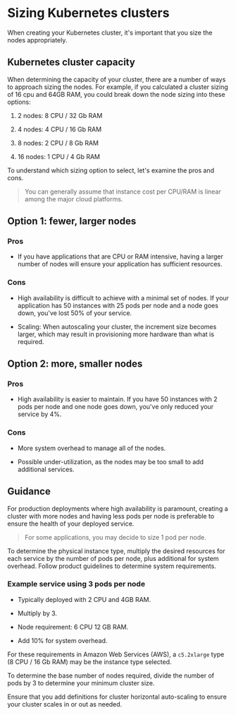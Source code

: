# Sizing Kubernetes clusters

When creating your Kubernetes cluster, it's important that you size the nodes appropriately.

## Kubernetes cluster capacity

When determining the capacity of your cluster, there are a number of ways to approach sizing the nodes. For example, if you calculated a cluster sizing of 16 cpu and 64GB RAM, you could break down the node sizing into these options:

1. 2 nodes: 8 CPU / 32 Gb RAM

2. 4 nodes: 4 CPU / 16 Gb RAM

3. 8 nodes: 2 CPU / 8 Gb RAM

4. 16 nodes: 1 CPU / 4 Gb RAM

To understand which sizing option to select, let's examine the pros and cons.

> You can generally assume that instance cost per CPU/RAM is linear among the major cloud platforms.

## Option 1: fewer, larger nodes

### Pros

* If you have applications that are CPU or RAM intensive, having a larger number of nodes will ensure your application has sufficient resources.

### Cons

* High availability is difficult to achieve with a minimal set of nodes. If your application has 50 instances with 25 pods per node and a node goes down, you've lost 50% of your service.

* Scaling: When autoscaling your cluster, the increment size becomes larger, which may result in provisioning more hardware than what is required.

## Option 2: more, smaller nodes

### Pros

* High availability is easier to maintain. If you have 50 instances with 2 pods per node and one node goes down, you've only reduced your service by 4%.

### Cons

* More system overhead to manage all of the nodes.

* Possible under-utilization, as the nodes may be too small to add additional services.

## Guidance

For production deployments where high availability is paramount, creating a cluster with more nodes and having less pods per node is preferable to ensure the health of your deployed service.

> For some applications, you may decide to size 1 pod per node.

To determine the physical instance type, multiply the desired resources for each service by the number of pods per node, plus additional for system overhead. Follow product guidelines to determine system requirements.

### Example service using 3 pods per node

* Typically deployed with 2 CPU and 4GB RAM.

* Multiply by 3.

* Node requirement: 6 CPU 12 GB RAM.

* Add 10% for system overhead.

For these requirements in Amazon Web Services (AWS), a `c5.2xlarge` type (8 CPU / 16 Gb RAM) may be the instance type selected.

To determine the base number of nodes required, divide the number of pods by 3 to determine your minimum cluster size.

Ensure that you add definitions for cluster horizontal auto-scaling to ensure your cluster scales in or out as needed.
